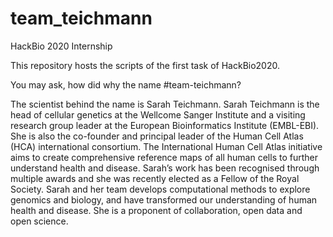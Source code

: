 # team_teichmann
HackBio 2020 Internship

This repository hosts the scripts of the first task of HackBio2020. 

You may ask, how did why the name #team-teichmann? 

The scientist behind the name is Sarah Teichmann.
Sarah Teichmann is the head of cellular genetics at the Wellcome Sanger Institute and a visiting research group leader at the European Bioinformatics Institute (EMBL-EBI). She is also the co-founder and principal leader of the Human Cell Atlas (HCA) international consortium. The International Human Cell Atlas initiative aims to create comprehensive reference maps of all human cells to further understand health and disease. Sarah’s work has been recognised through multiple awards and she was recently elected as a Fellow of the Royal Society. Sarah and her team develops computational methods to explore genomics and biology, and have transformed our understanding of human health and disease. She is a proponent of collaboration, open data and open science.
